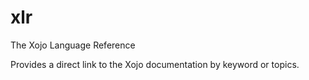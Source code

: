 # xlr
The Xojo Language Reference

Provides a direct link to the Xojo documentation by keyword or topics.
